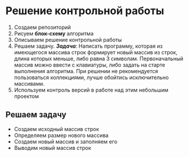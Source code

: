 # Решение контрольной работы 

1. Создаем репозиторий 
2. Рисуем **блок-схему** алгоритма
3. Описываем решение контрольной работы
4. Решаем задачу. ***Задача***: Написать программу, которая из имеющегося массива строк формирует новый массив из строк, длина которых меньше, либо равна 3 символам. Первоначальный массив можно ввести с клавиатуры, либо задать на старте выполнения алгоритма. При решении не рекомендуется пользоваться коллекциями, лучше обойтись исключительно массивами.
5. Используем контроль версий в работе над этим небольшим проектом

## Решаем задачу
- Создаем исходный массив строк
- Определяем размер нового массива
- Создаем новый массив и заполняем его 
- Выводим новый массив строк
